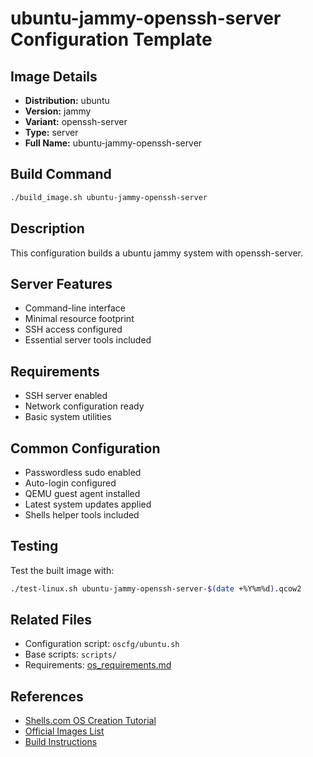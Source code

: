 # ubuntu-jammy-openssh-server Configuration Template

## Image Details
- **Distribution:** ubuntu
- **Version:** jammy
- **Variant:** openssh-server
- **Type:** server
- **Full Name:** ubuntu-jammy-openssh-server

## Build Command
```bash
./build_image.sh ubuntu-jammy-openssh-server
```

## Description
This configuration builds a ubuntu jammy system with openssh-server.

## Server Features
- Command-line interface
- Minimal resource footprint
- SSH access configured
- Essential server tools included

## Requirements
- SSH server enabled
- Network configuration ready
- Basic system utilities

## Common Configuration
- Passwordless sudo enabled
- Auto-login configured
- QEMU guest agent installed
- Latest system updates applied
- Shells helper tools included

## Testing
Test the built image with:
```bash
./test-linux.sh ubuntu-jammy-openssh-server-$(date +%Y%m%d).qcow2
```

## Related Files
- Configuration script: `oscfg/ubuntu.sh`
- Base scripts: `scripts/`
- Requirements: [os_requirements.md](../os_requirements.md)

## References
- [Shells.com OS Creation Tutorial](../docs/shells-os-creation-tutorial.md)
- [Official Images List](../official_images.txt)
- [Build Instructions](../README.md)
